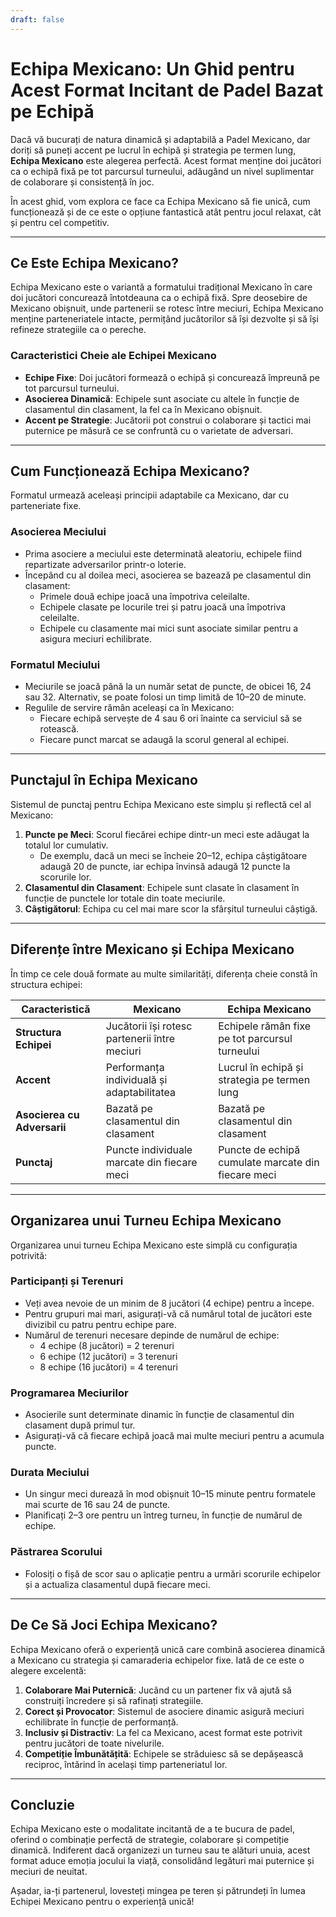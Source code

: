 ```yaml
---
draft: false
---
```

# Echipa Mexicano: Un Ghid pentru Acest Format Incitant de Padel Bazat pe Echipă

Dacă vă bucurați de natura dinamică și adaptabilă a Padel Mexicano, dar doriți să puneți accent pe lucrul în echipă și strategia pe termen lung, **Echipa Mexicano** este alegerea perfectă. Acest format menține doi jucători ca o echipă fixă pe tot parcursul turneului, adăugând un nivel suplimentar de colaborare și consistență în joc.

În acest ghid, vom explora ce face ca Echipa Mexicano să fie unică, cum funcționează și de ce este o opțiune fantastică atât pentru jocul relaxat, cât și pentru cel competitiv.

---

## **Ce Este Echipa Mexicano?**

Echipa Mexicano este o variantă a formatului tradițional Mexicano în care doi jucători concurează întotdeauna ca o echipă fixă. Spre deosebire de Mexicano obișnuit, unde partenerii se rotesc între meciuri, Echipa Mexicano menține parteneriatele intacte, permițând jucătorilor să își dezvolte și să își refineze strategiile ca o pereche.

### **Caracteristici Cheie ale Echipei Mexicano**
- **Echipe Fixe**: Doi jucători formează o echipă și concurează împreună pe tot parcursul turneului.
- **Asocierea Dinamică**: Echipele sunt asociate cu altele în funcție de clasamentul din clasament, la fel ca în Mexicano obișnuit.
- **Accent pe Strategie**: Jucătorii pot construi o colaborare și tactici mai puternice pe măsură ce se confruntă cu o varietate de adversari.

---

## **Cum Funcționează Echipa Mexicano?**

Formatul urmează aceleași principii adaptabile ca Mexicano, dar cu parteneriate fixe.

### **Asocierea Meciului**
- Prima asociere a meciului este determinată aleatoriu, echipele fiind repartizate adversarilor printr-o loterie.
- Începând cu al doilea meci, asocierea se bazează pe clasamentul din clasament:
  - Primele două echipe joacă una împotriva celeilalte.
  - Echipele clasate pe locurile trei și patru joacă una împotriva celeilalte.
  - Echipele cu clasamente mai mici sunt asociate similar pentru a asigura meciuri echilibrate.

### **Formatul Meciului**
- Meciurile se joacă până la un număr setat de puncte, de obicei 16, 24 sau 32. Alternativ, se poate folosi un timp limită de 10–20 de minute.
- Regulile de servire rămân aceleași ca în Mexicano:
  - Fiecare echipă servește de 4 sau 6 ori înainte ca serviciul să se rotească.
  - Fiecare punct marcat se adaugă la scorul general al echipei.

---

## **Punctajul în Echipa Mexicano**

Sistemul de punctaj pentru Echipa Mexicano este simplu și reflectă cel al Mexicano:

1. **Puncte pe Meci**: Scorul fiecărei echipe dintr-un meci este adăugat la totalul lor cumulativ.
   - De exemplu, dacă un meci se încheie 20–12, echipa câștigătoare adaugă 20 de puncte, iar echipa învinsă adaugă 12 puncte la scorurile lor.
2. **Clasamentul din Clasament**: Echipele sunt clasate în clasament în funcție de punctele lor totale din toate meciurile.
3. **Câștigătorul**: Echipa cu cel mai mare scor la sfârșitul turneului câștigă.

---

## **Diferențe între Mexicano și Echipa Mexicano**

În timp ce cele două formate au multe similarități, diferența cheie constă în structura echipei:

| **Caracteristică**      | **Mexicano**                                     | **Echipa Mexicano**                               |
|-------------------------|-------------------------------------------------|---------------------------------------------------|
| **Structura Echipei**   | Jucătorii își rotesc partenerii între meciuri    | Echipele rămân fixe pe tot parcursul turneului     |
| **Accent**              | Performanța individuală și adaptabilitatea      | Lucrul în echipă și strategia pe termen lung       |
| **Asocierea cu Adversarii** | Bazată pe clasamentul din clasament           | Bazată pe clasamentul din clasament               |
| **Punctaj**             | Puncte individuale marcate din fiecare meci     | Puncte de echipă cumulate marcate din fiecare meci|

---

## **Organizarea unui Turneu Echipa Mexicano**

Organizarea unui turneu Echipa Mexicano este simplă cu configurația potrivită:

### **Participanți și Terenuri**
- Veți avea nevoie de un minim de 8 jucători (4 echipe) pentru a începe.
- Pentru grupuri mai mari, asigurați-vă că numărul total de jucători este divizibil cu patru pentru echipe pare.
- Numărul de terenuri necesare depinde de numărul de echipe:
  - 4 echipe (8 jucători) = 2 terenuri
  - 6 echipe (12 jucători) = 3 terenuri
  - 8 echipe (16 jucători) = 4 terenuri

### **Programarea Meciurilor**
- Asocierile sunt determinate dinamic în funcție de clasamentul din clasament după primul tur.
- Asigurați-vă că fiecare echipă joacă mai multe meciuri pentru a acumula puncte.

### **Durata Meciului**
- Un singur meci durează în mod obișnuit 10–15 minute pentru formatele mai scurte de 16 sau 24 de puncte.
- Planificați 2–3 ore pentru un întreg turneu, în funcție de numărul de echipe.

### **Păstrarea Scorului**
- Folosiți o fișă de scor sau o aplicație pentru a urmări scorurile echipelor și a actualiza clasamentul după fiecare meci.

---

## **De Ce Să Joci Echipa Mexicano?**

Echipa Mexicano oferă o experiență unică care combină asocierea dinamică a Mexicano cu strategia și camaraderia echipelor fixe. Iată de ce este o alegere excelentă:

1. **Colaborare Mai Puternică**: Jucând cu un partener fix vă ajută să construiți încredere și să rafinați strategiile.
2. **Corect și Provocator**: Sistemul de asociere dinamic asigură meciuri echilibrate în funcție de performanță.
3. **Inclusiv și Distractiv**: La fel ca Mexicano, acest format este potrivit pentru jucători de toate nivelurile.
4. **Competiție Îmbunătățită**: Echipele se străduiesc să se depășească reciproc, întărind în același timp parteneriatul lor.

---

## **Concluzie**

Echipa Mexicano este o modalitate incitantă de a te bucura de padel, oferind o combinație perfectă de strategie, colaborare și competiție dinamică. Indiferent dacă organizezi un turneu sau te alături unuia, acest format aduce emoția jocului la viață, consolidând legături mai puternice și meciuri de neuitat.

Așadar, ia-ți partenerul, lovesteți mingea pe teren și pătrundeți în lumea Echipei Mexicano pentru o experiență unică!